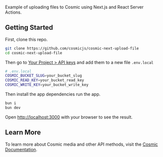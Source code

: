 Example of uploading files to Cosmic using Next.js and React Server Actions.

## Getting Started

First, clone this repo.

```bash
git clone https://github.com/cosmicjs/cosmic-next-upload-file
cd cosmic-next-upload-file
```

Then go to [Your Project > API keys](https://app.cosmicjs.com/login) and add them to a new file `.env.local`

```bash
# .env.local
COSMIC_BUCKET_SLUG=your_bucket_slug
COSMIC_READ_KEY=your_bucket_read_key
COSMIC_WRITE_KEY=your_bucket_write_key
```

Then install the app dependencies run the app.

```bash
bun i
bun dev
```

Open [http://localhost:3000](http://localhost:3000) with your browser to see the result.

## Learn More

To learn more about Cosmic media and other API methods, visit the [Cosmic Documentation](https://www.cosmicjs.com/docs).
